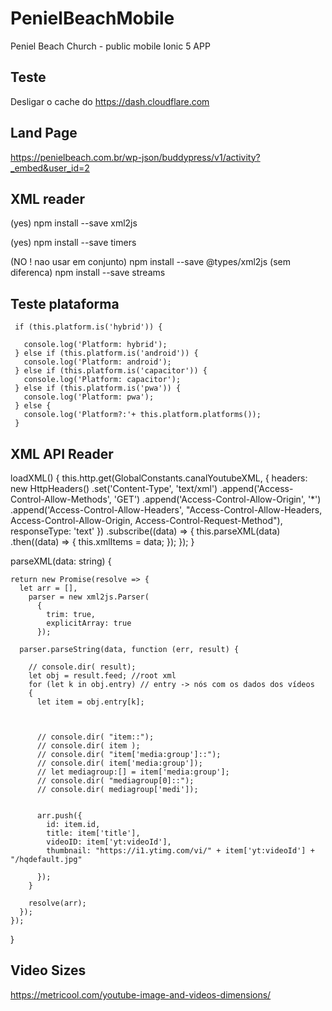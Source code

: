 # PenielBeachMobile
Peniel Beach Church - public mobile Ionic 5 APP

## Teste 

Desligar o cache do https://dash.cloudflare.com


## Land Page

https://penielbeach.com.br/wp-json/buddypress/v1/activity?_embed&user_id=2


## XML reader

(yes) npm install --save xml2js

(yes) npm install --save timers


(NO !  nao usar em conjunto) npm install --save @types/xml2js
(sem diferenca) npm install --save streams



## Teste plataforma

     if (this.platform.is('hybrid')) {

       console.log('Platform: hybrid');
     } else if (this.platform.is('android')) {
       console.log('Platform: android');
     } else if (this.platform.is('capacitor')) {
       console.log('Platform: capacitor');
     } else if (this.platform.is('pwa')) {
       console.log('Platform: pwa');
     } else {
       console.log('Platform?:'+ this.platform.platforms());
     }


## XML API Reader

  loadXML() {
    this.http.get(GlobalConstants.canalYoutubeXML,
      {
        headers: new HttpHeaders()
          .set('Content-Type', 'text/xml')
          .append('Access-Control-Allow-Methods', 'GET')
          .append('Access-Control-Allow-Origin', '*')
          .append('Access-Control-Allow-Headers', "Access-Control-Allow-Headers, Access-Control-Allow-Origin, Access-Control-Request-Method"),
        responseType: 'text'
      })
      .subscribe((data) => {
        this.parseXML(data)
          .then((data) => {
            this.xmlItems = data;
          });
      });
  }


  parseXML(data: string) {
    
    return new Promise(resolve => {
      let arr = [],
        parser = new xml2js.Parser(
          {
            trim: true,
            explicitArray: true
          });

      parser.parseString(data, function (err, result) {

        // console.dir( result);
        let obj = result.feed; //root xml
        for (let k in obj.entry) // entry -> nós com os dados dos vídeos
        {
          let item = obj.entry[k];



          // console.dir( "item::");
          // console.dir( item );
          // console.dir( "item['media:group']::");
          // console.dir( item['media:group']);
          // let mediagroup:[] = item['media:group'];
          // console.dir( "mediagroup[0]::");
          // console.dir( mediagroup['medi']);


          arr.push({
            id: item.id,
            title: item['title'],
            videoID: item['yt:videoId'],
            thumbnail: "https://i1.ytimg.com/vi/" + item['yt:videoId'] + "/hqdefault.jpg"

          });
        }

        resolve(arr);
      });
    });
  }

## Video Sizes

https://metricool.com/youtube-image-and-videos-dimensions/



